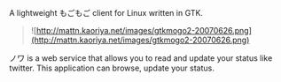 A lightweight もごもご client for Linux written in GTK.

> ![http://mattn.kaoriya.net/images/gtkmogo2-20070626.png](http://mattn.kaoriya.net/images/gtkmogo2-20070626.png)

ノワ is a web service that allows you to read and update your status like twitter.
This application can browse, update your status.
